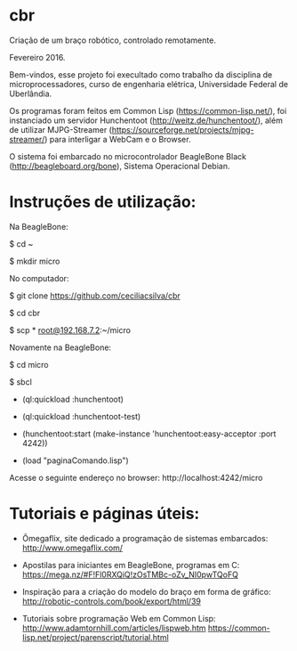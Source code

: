 # cbr
Criação de um braço robótico, controlado remotamente.

Fevereiro 2016.

Bem-vindos, esse projeto foi execultado como trabalho da disciplina de microprocessadores, curso de engenharia elétrica, Universidade Federal de Uberlândia.

Os programas foram feitos em Common Lisp (https://common-lisp.net/), foi instanciado um servidor Hunchentoot (http://weitz.de/hunchentoot/), além de utilizar MJPG-Streamer (https://sourceforge.net/projects/mjpg-streamer/) para interligar a WebCam e o Browser. 

O sistema foi embarcado no microcontrolador BeagleBone Black (http://beagleboard.org/bone), Sistema Operacional Debian.

# Instruções de utilização:

Na BeagleBone:

$ cd ~

$ mkdir micro

No computador:

$ git clone https://github.com/ceciliacsilva/cbr

$ cd cbr

$ scp * root@192.168.7.2:~/micro

Novamente na BeagleBone:

$ cd micro

$ sbcl

 * (ql:quickload :hunchentoot)

 * (ql:quickload :hunchentoot-test)

 * (hunchentoot:start (make-instance 'hunchentoot:easy-acceptor :port 4242))

 * (load "paginaComando.lisp")

Acesse o seguinte endereço no browser: http://localhost:4242/micro

# Tutoriais e páginas úteis:

* Ômegaflix, site dedicado a programação de sistemas embarcados: http://www.omegaflix.com/

* Apostilas para iniciantes em BeagleBone, programas em C: https://mega.nz/#F!Fl0RXQiQ!zOsTMBc-oZv_NI0pwTQoFQ

* Inspiração para a criação do modelo do braço em forma de gráfico: http://robotic-controls.com/book/export/html/39

* Tutoriais sobre programação Web em Common Lisp: http://www.adamtornhill.com/articles/lispweb.htm
                                                https://common-lisp.net/project/parenscript/tutorial.html
                                                

